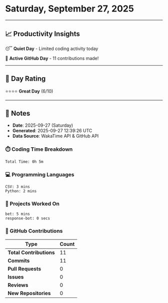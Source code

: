 # Saturday, September 27, 2025

---

## 📈 Productivity Insights

😴 **Quiet Day** - Limited coding activity today

🚀 **Active GitHub Day** - 11 contributions made!

---

## 🎯 Day Rating

⭐⭐⭐⭐ **Great Day** (6/10)

---

## 📝 Notes

- **Date**: 2025-09-27 (Saturday)
- **Generated**: 2025-09-27 12:39:26 UTC
- **Data Source**: WakaTime API & GitHub API


### ⏱️ Coding Time Breakdown

```
Total Time: 0h 5m
```

### 💻 Programming Languages

```
CSV: 3 mins
Python: 2 mins
```

### 📂 Projects Worked On

```
bet: 5 mins
response-bot: 0 secs

```


### 🐙 GitHub Contributions

| Type | Count |
|------|-------|
| **Total Contributions** | 11 |
| **Commits** | 11 |
| **Pull Requests** | 0 |
| **Issues** | 0 |
| **Reviews** | 0 |
| **New Repositories** | 0 |

